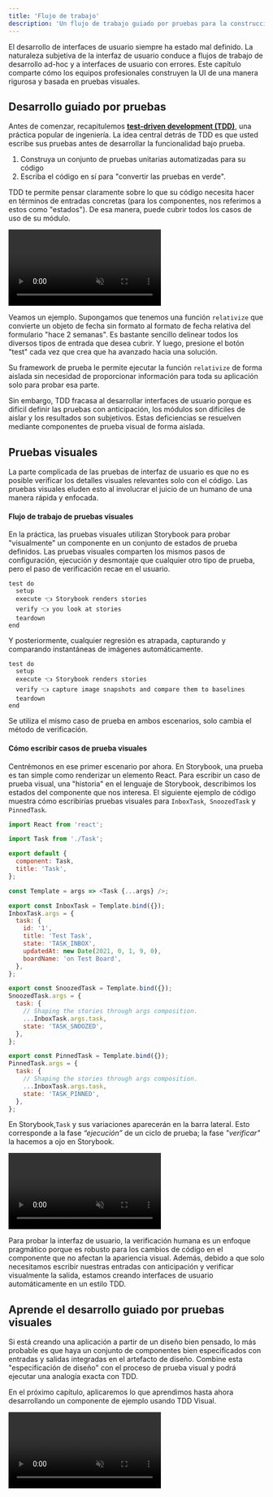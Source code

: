 ```yaml
---
title: 'Flujo de trabajo'
description: 'Un flujo de trabajo guiado por pruebas para la construcción de componentes'
---
```


El desarrollo de interfaces de usuario siempre ha estado mal definido. La naturaleza subjetiva de la interfaz de usuario conduce a flujos de trabajo de desarrollo ad-hoc y a interfaces de usuario con errores. Este capítulo comparte cómo los equipos profesionales construyen la UI de una manera rigurosa y basada en pruebas visuales.

## Desarrollo guiado por pruebas

Antes de comenzar, recapitulemos **[test-driven development (TDD)](https://en.wikipedia.org/wiki/Test-driven_development)**, una práctica popular de ingeniería. La idea central detrás de TDD es que usted escribe sus pruebas antes de desarrollar la funcionalidad bajo prueba.

1. Construya un conjunto de pruebas unitarias automatizadas para su código
2. Escriba el código en sí para "convertir las pruebas en verde".

TDD te permite pensar claramente sobre lo que su código necesita hacer en términos de entradas concretas (para los componentes, nos referimos a estos como "estados"). De esa manera, puede cubrir todos los casos de uso de su módulo.

<video autoPlay muted playsInline loop>
  <source
    src="/visual-testing-handbook/test-driven-development.mp4"
    type="video/mp4">
</video>

Veamos un ejemplo. Supongamos que tenemos una función `relativize` que convierte un objeto de fecha sin formato al formato de fecha relativa del formulario "hace 2 semanas". Es bastante sencillo delinear todos los diversos tipos de entrada que desea cubrir. Y luego, presione el botón "test" cada vez que crea que ha avanzado hacia una solución.

Su framework de prueba le permite ejecutar la función `relativize` de forma aislada sin necesidad de proporcionar información para toda su aplicación solo para probar esa parte.

Sin embargo, TDD fracasa al desarrollar interfaces de usuario porque es difícil definir las pruebas con anticipación, los módulos son difíciles de aislar y los resultados son subjetivos. Estas deficiencias se resuelven mediante componentes de prueba visual de forma aislada.

## Pruebas visuales

La parte complicada de las pruebas de interfaz de usuario es que no es posible verificar los detalles visuales relevantes solo con el código. Las pruebas visuales eluden esto al involucrar el juicio de un humano de una manera rápida y enfocada.

#### Flujo de trabajo de pruebas visuales

En la práctica, las pruebas visuales utilizan Storybook para probar "visualmente" un componente en un conjunto de estados de prueba definidos. Las pruebas visuales comparten los mismos pasos de configuración, ejecución y desmontaje que cualquier otro tipo de prueba, pero el paso de verificación recae en el usuario.

```shell:clipboard=false
test do
  setup
  execute 👈 Storybook renders stories
  verify 👈 you look at stories
  teardown
end
```

Y posteriormente, cualquier regresión es atrapada, capturando y comparando instantáneas de imágenes automáticamente.

```shell:clipboard=false
test do
  setup
  execute 👈 Storybook renders stories
  verify 👈 capture image snapshots and compare them to baselines
  teardown
end
```

Se utiliza el mismo caso de prueba en ambos escenarios, solo cambia el método de verificación.

#### Cómo escribir casos de prueba visuales

Centrémonos en ese primer escenario por ahora. En Storybook, una prueba es tan simple como renderizar un elemento React. Para escribir un caso de prueba visual, una "historia" en el lenguaje de Storybook, describimos los estados del componente que nos interesa. El siguiente ejemplo de código muestra cómo escribirías pruebas visuales para `InboxTask`,` SnoozedTask` y `PinnedTask`.

```js:title=src/components/Task.stories.js
import React from 'react';

import Task from './Task';

export default {
  component: Task,
  title: 'Task',
};

const Template = args => <Task {...args} />;

export const InboxTask = Template.bind({});
InboxTask.args = {
  task: {
    id: '1',
    title: 'Test Task',
    state: 'TASK_INBOX',
    updatedAt: new Date(2021, 0, 1, 9, 0),
    boardName: 'on Test Board',
  },
};

export const SnoozedTask = Template.bind({});
SnoozedTask.args = {
  task: {
    // Shaping the stories through args composition.
    ...InboxTask.args.task,
    state: 'TASK_SNOOZED',
  },
};

export const PinnedTask = Template.bind({});
PinnedTask.args = {
  task: {
    // Shaping the stories through args composition.
    ...InboxTask.args.task,
    state: 'TASK_PINNED',
  },
};
```

En Storybook,`Task` y sus variaciones aparecerán en la barra lateral. Esto corresponde a la fase _“ejecución”_ de un ciclo de prueba; la fase _"verificar"_ la hacemos a ojo en Storybook.

<video autoPlay muted playsInline loop>
  <source
    src="/visual-testing-handbook/task-stories-snoozed-optimized.mp4"
    type="video/mp4"/>
</video>
 
Para probar la interfaz de usuario, la verificación humana es un enfoque pragmático porque es robusto para los cambios de código en el componente que no afectan la apariencia visual. Además, debido a que solo necesitamos escribir nuestras entradas con anticipación y verificar visualmente la salida, estamos creando interfaces de usuario automáticamente en un estilo TDD.

## Aprende el desarrollo guiado por pruebas visuales

Si está creando una aplicación a partir de un diseño bien pensado, lo más probable es que haya un conjunto de componentes bien especificados con entradas y salidas integradas en el artefacto de diseño. Combine esta "especificación de diseño" con el proceso de prueba visual y podrá ejecutar una analogía exacta con TDD.

En el próximo capítulo, aplicaremos lo que aprendimos hasta ahora desarrollando un componente de ejemplo usando TDD Visual.

<video autoPlay muted playsInline loop>
  <source
    src="/visual-testing-handbook/visual-test-driven-development.mp4"
    type="video/mp4">
</video>
